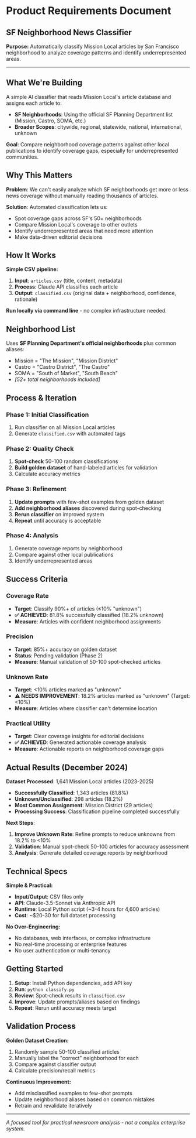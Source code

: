 # Product Requirements Document
## SF Neighborhood News Classifier

**Purpose:** Automatically classify Mission Local articles by San Francisco neighborhood to analyze coverage patterns and identify underrepresented areas.

---

## What We're Building

A simple AI classifier that reads Mission Local's article database and assigns each article to:
- **SF Neighborhoods**: Using the official SF Planning Department list (Mission, Castro, SOMA, etc.)
- **Broader Scopes**: citywide, regional, statewide, national, international, unknown

**Goal**: Compare neighborhood coverage patterns against other local publications to identify coverage gaps, especially for underrepresented communities.

## Why This Matters

**Problem**: We can't easily analyze which SF neighborhoods get more or less news coverage without manually reading thousands of articles.

**Solution**: Automated classification lets us:
- Spot coverage gaps across SF's 50+ neighborhoods
- Compare Mission Local's coverage to other outlets
- Identify underrepresented areas that need more attention
- Make data-driven editorial decisions

## How It Works

**Simple CSV pipeline:**
1. **Input**: `articles.csv` (title, content, metadata)
2. **Process**: Claude API classifies each article
3. **Output**: `classified.csv` (original data + neighborhood, confidence, rationale)

**Run locally via command line** - no complex infrastructure needed.

## Neighborhood List

Uses **SF Planning Department's official neighborhoods** plus common aliases:
- Mission = "The Mission", "Mission District"  
- Castro = "Castro District", "The Castro"
- SOMA = "South of Market", "South Beach"
- *[52+ total neighborhoods included]*

## Process & Iteration

### Phase 1: Initial Classification
1. Run classifier on all Mission Local articles
2. Generate `classified.csv` with automated tags

### Phase 2: Quality Check
1. **Spot-check** 50-100 random classifications
2. **Build golden dataset** of hand-labeled articles for validation
3. Calculate accuracy metrics

### Phase 3: Refinement
1. **Update prompts** with few-shot examples from golden dataset
2. **Add neighborhood aliases** discovered during spot-checking
3. **Rerun classifier** on improved system
4. **Repeat** until accuracy is acceptable

### Phase 4: Analysis
1. Generate coverage reports by neighborhood
2. Compare against other local publications
3. Identify underrepresented areas

## Success Criteria

### Coverage Rate
- **Target**: Classify 90%+ of articles (≤10% "unknown")
- **✅ ACHIEVED**: 81.8% successfully classified (18.2% unknown)
- **Measure**: Articles with confident neighborhood assignments

### Precision
- **Target**: 85%+ accuracy on golden dataset
- **Status**: Pending validation (Phase 2)
- **Measure**: Manual validation of 50-100 spot-checked articles

### Unknown Rate
- **Target**: <10% articles marked as "unknown"
- **⚠️ NEEDS IMPROVEMENT**: 18.2% articles marked as "unknown" (Target: <10%)
- **Measure**: Articles where classifier can't determine location

### Practical Utility
- **Target**: Clear coverage insights for editorial decisions
- **✅ ACHIEVED**: Generated actionable coverage analysis
- **Measure**: Actionable reports on neighborhood coverage gaps

## Actual Results (December 2024)

**Dataset Processed**: 1,641 Mission Local articles (2023-2025)
- **Successfully Classified**: 1,343 articles (81.8%)
- **Unknown/Unclassified**: 298 articles (18.2%)
- **Most Common Assignment**: Mission District (29 articles)
- **Processing Success**: Classification pipeline completed successfully

**Next Steps**:
1. **Improve Unknown Rate**: Refine prompts to reduce unknowns from 18.2% to <10%
2. **Validation**: Manual spot-check 50-100 articles for accuracy assessment
3. **Analysis**: Generate detailed coverage reports by neighborhood

## Technical Specs

**Simple & Practical:**
- **Input/Output**: CSV files only
- **API**: Claude-3.5-Sonnet via Anthropic API
- **Runtime**: Local Python script (~3-4 hours for 4,600 articles)
- **Cost**: ~$20-30 for full dataset processing

**No Over-Engineering:**
- No databases, web interfaces, or complex infrastructure
- No real-time processing or enterprise features
- No user authentication or multi-tenancy

## Getting Started

1. **Setup**: Install Python dependencies, add API key
2. **Run**: `python classify.py` 
3. **Review**: Spot-check results in `classified.csv`
4. **Improve**: Update prompts/aliases based on findings
5. **Repeat**: Rerun until accuracy meets target

## Validation Process

**Golden Dataset Creation:**
1. Randomly sample 50-100 classified articles
2. Manually label the "correct" neighborhood for each
3. Compare against classifier output
4. Calculate precision/recall metrics

**Continuous Improvement:**
- Add misclassified examples to few-shot prompts
- Update neighborhood aliases based on common mistakes
- Retrain and revalidate iteratively

---

*A focused tool for practical newsroom analysis - not a complex enterprise system.*